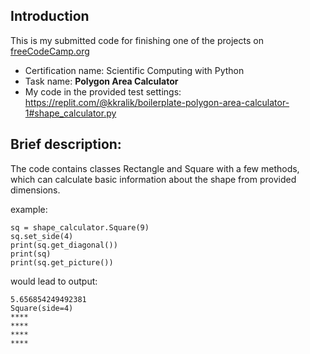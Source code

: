 ## Introduction
This is my submitted code for finishing one of the projects on <a href = https://www.freecodecamp.org/> freeCodeCamp.org </a>

* Certification name: Scientific Computing with Python
* Task name: <b> Polygon Area Calculator </b>
* My code in the provided test settings: https://replit.com/@kkralik/boilerplate-polygon-area-calculator-1#shape_calculator.py

## Brief description:
The code contains classes Rectangle and Square with a few methods, which can calculate basic information about the shape from provided dimensions.

example:

```
sq = shape_calculator.Square(9)
sq.set_side(4)
print(sq.get_diagonal())
print(sq)
print(sq.get_picture())
```

would lead to output:
```
5.656854249492381
Square(side=4)
****
****
****
****
```
